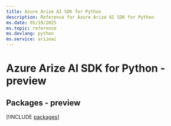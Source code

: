 ```yaml
---
title: Azure Arize AI SDK for Python
description: Reference for Azure Arize AI SDK for Python
ms.date: 05/19/2025
ms.topic: reference
ms.devlang: python
ms.service: arizeai
---
```

# Azure Arize AI SDK for Python - preview
## Packages - preview
[!INCLUDE [packages](arize-ai-index.md)]